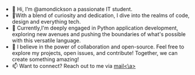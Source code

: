 - 👋 Hi, I’m @amondickson a passionate IT student.
- 🎯With a blend of curiosity and dedication, I dive into the realms of code, design and everything tech.
- 🌱 Currently,I'm deeply engaged in Python application development, exploring new avenues and pushing the boundaries of what's possible with this versatile language.
- 💞️  I believe in the power of collaboration and open-source. Feel free to explore my projects, open issues, and contribute! Together, we can create something amazing!
- 📫 Want to connect? Reach out to me via <a href=techwithamon@gmail.com>mail<\a>

<!---
amondickson/amondickson is a ✨ special ✨ repository because its `README.md` (this file) appears on your GitHub profile.
You can click the Preview link to take a look at your changes.
--->
